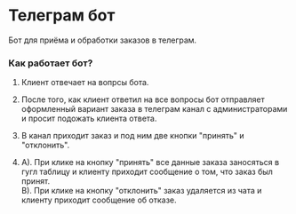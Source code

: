 # Телеграм бот
Бот для приёма и обработки заказов в телеграм.
### Как работает бот?
1. Клиент отвечает на вопрсы бота.

2. После того, как клиент ответил на все вопросы бот отправляет оформленный вариант заказа в телеграм канал с администраторами и просит подожать клиента ответа.  

3. В канал приходит заказ и под ним две кнопки "принять" и "отклонить".  

4. A). При клике на кнопку "принять" все данные заказа заносяться в гугл таблицу и клиенту приходит сообщение о том, что заказ был принят.  
B). При клике на кнопку "отклонить" заказ удаляется из чата и клиенту приходит сообщение об отказе.  
